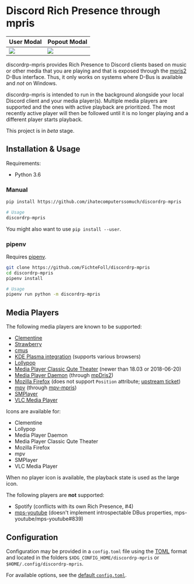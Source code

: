 # Discord Rich Presence through mpris

| User Modal          | Popout Modal          |
| ------------------- | --------------------- |
| ![][img-user-modal] | ![][img-popout-modal] |

discordrp-mpris provides Rich Presence to Discord clients
based on music or other media that you are playing
and that is exposed through the [mpris2][] D-Bus interface.
Thus, it only works on systems where D-Bus is available
and *not* on Windows.

discordrp-mpris is intended to run in the background
alongside your local Discord client
and your media player(s).
Multiple media players are supported
and the ones with active playback are prioritized.
The most recently active player will then be followed
until it is no longer playing
and a different player starts playback.

This project is in *beta* stage.


## Installation & Usage

Requirements:

- Python 3.6

### Manual

```sh
pip install https://github.com/ihatecomputerssomuch/discordrp-mpris

# Usage
discordrp-mpris
```

You might also want to use `pip install --user`.

### pipenv

Requires [pipenv][].

```sh
git clone https://github.com/FichteFoll/discordrp-mpris
cd discordrp-mpris
pipenv install

# Usage
pipenv run python -m discordrp-mpris
```


## Media Players

The following media players are known to be supported:

- [Clementine][]
- [Strawberry][]
- [cmus][]
- [KDE Plasma integration][plasma-integration] (supports various browsers)
- [Lollypop][]
- [Media Player Classic Qute Theater][mpc-qt] (newer than 18.03 or 2018-06-20)
- [Media Player Daemon][mpd] (through [mpDris2][])
- [Mozilla Firefox][]
  (does not support `Position` attribute; [upstream ticket][firefox-bug])
- [mpv][] (through [mpv-mpris][])
- [SMPlayer][]
- [VLC Media Player][vlc]

Icons are available for:

- Clementine
- Lollypop
- Media Player Daemon
- Media Player Classic Qute Theater
- Mozilla Firefox
- mpv
- SMPlayer
- VLC Media Player

When no player icon is available,
the playback state is used as the large icon.

The following players are **not** supported:

- Spotify
  (conflicts with its own Rich Presence, #4)
- [mps-youtube][]
  (doesn't implement introspectable DBus properties,
  mps-youtube/mps-youtube#839)


## Configuration

Configuration may be provided in a `config.toml` file
using the [TOML][] format
and located in the folders `$XDG_CONFIG_HOME/discordrp-mpris`
or `$HOME/.config/discordrp-mpris`.

For available options, see the [default `config.toml`][default-config].


<!-- Resources -->

[img-user-modal]: https://user-images.githubusercontent.com/931051/39368449-e0da4afa-4a39-11e8-8909-2d3b2383ad9f.png
[img-popout-modal]: https://user-images.githubusercontent.com/931051/39368450-e0fb03da-4a39-11e8-8fc3-d6910f097243.png

<!-- Links -->

[mpris2]: https://specifications.freedesktop.org/mpris-spec/2.2/
[pipenv]: https://docs.pipenv.org/
[Clementine]: https://www.clementine-player.org/
[Strawberry]: https://www.strawberrymusicplayer.org/
[cmus]: https://cmus.github.io/
[plasma-integration]: https://community.kde.org/Plasma/Browser_Integration
[Lollypop]: https://wiki.gnome.org/Apps/Lollypop
[mpc-qt]: https://github.com/cmdrkotori/mpc-qt
[mpd]: https://musicpd.org/
[mpDris2]: https://github.com/eonpatapon/mpDris2
[mpv]: https://mpv.io/
[mpv-mpris]: https://github.com/hoyon/mpv-mpris
[vlc]: https://www.videolan.org/vlc/
[mps-youtube]: https://github.com/mps-youtube/mps-youtube
[SMPlayer]: https://www.smplayer.info/
[TOML]: https://github.com/toml-lang/toml
[default-config]: discordrp_mpris/config/config.toml
[firefox-bug]: https://bugzilla.mozilla.org/show_bug.cgi?id=1659199
[Mozilla Firefox]: https://www.mozilla.org/en-US/firefox/new/
